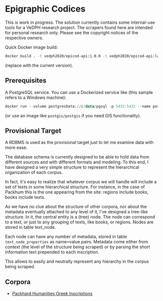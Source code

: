 # Epigraphic Codices

This is work in progress. The solution currently contains some internal-use tools for a VeDPH research project. The scrapers found here are intended for personal research only. Please see the copyright notices of the respective owners.

Quick Docker image build:

```bash
docker build . -t vedph2020/epicod-api:1.0.0 -t vedph2020/epicod-api:latest
```

(replace with the current version).

## Prerequisites

A PostgreSQL service. You can use a Dockerized service like (this sample refers to a Windows machine):

```ps1
docker run --volume postgresData://c/data/pgsql -p 5432:5432 --name postgres -e POSTGRES_PASSWORD=postgres -d postgres
```

(or use an image like `postgis/postgis` if you need GIS functionality).

## Provisional Target

A RDBMS is used as the provisional target just to let me examine data with more ease.

The database schema is currently designed to be able to hold data from different sources and with different formats and modeling. To this end, I have designed a very simple structure to represent the hierarchical organization of each corpus.

In fact, it's easy to realize that whatever corpus we will handle will include a set of texts in some hierarchical structure. For instance, in the case of Packhum this is the one appearing from the site: regions include books, books include texts.

As we have no clue about the structure of other corpora, nor about the metadata eventually attached to any level of it, I've designed a tree-like structure. In it, the central entity is a (tree) node. The node can correspond to a text, or just to any grouping of texts, like books, or regions. Nodes are stored in table text_node.

Each node can have any number of metadata, stored in table `text_node_properties` as name=value pairs. Metadata come either from context (the level of the structure being scraped) or by parsing the short information text prepended to each inscription.

This allows to easily and neutrally represent any hierarchy in the corpus being scraped.

## Corpora

- [Packhard Humanities Greek Inscriptions](./doc/packhum.md)
